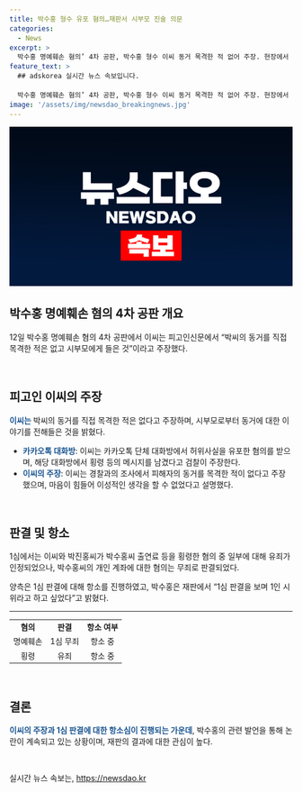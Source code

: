 ```yaml
---
title: 박수홍 형수 유포 혐의…재판서 시부모 진술 의문
categories:
  - News
excerpt: >
  박수홍 명예훼손 혐의’ 4차 공판, 박수홍 형수 이씨 동거 목격한 적 없어 주장. 현장에서 피고인신문 진행, 이씨는 목격하지 않았다고 주장하며 이성적인 생각할 수 없어라고 울먹여 말함. 형수 이씨와 박진홍씨, 2011년부터 2021년까지 62억원에 달하는 박수홍씨 출연료 등을 횡령한 혐의. 1심에서 횡령 유죄 판결 받은 이들, 항소 진행 중. 박수홍은 이 재판이 정말 힘들지만 바로 잡으려 한다”고 힘줘 말했다.
feature_text: >
  ## adskorea 실시간 뉴스 속보입니다.

  박수홍 명예훼손 혐의’ 4차 공판, 박수홍 형수 이씨 동거 목격한 적 없어 주장. 현장에서 피고인신문 진행, 이씨는 목격하지 않았다고 주장하며 이성적인 생각할 수 없어라고 울먹여 말함. 형수 이씨와 박진홍씨, 2011년부터 2021년까지 62억원에 달하는 박수홍씨 출연료 등을 횡령한 혐의. 1심에서 횡령 유죄 판결 받은 이들, 항소 진행 중. 박수홍은 이 재판이 정말 힘들지만 바로 잡으려 한다”고 힘줘 말했다.
image: '/assets/img/newsdao_breakingnews.jpg'
---
```


<p><img src="/assets/img/newsdao_breakingnews.jpg" alt="adskorea 속보" /></p>

<h2 data-ke-size="size26">박수홍 명예훼손 혐의 4차 공판 개요</h2>

<p data-ke-size="size16">12일 박수홍 명예훼손 혐의 4차 공판에서 이씨는 피고인신문에서 “박씨의 동거를 직접 목격한 적은 없고 시부모에게 들은 것”이라고 주장했다.</p>

<p data-ke-size="size16">&nbsp;</p>

<h2 data-ke-size="size24">피고인 이씨의 주장</h2>

<p data-ke-size="size16"><b><span style="color: #1a5490;">이씨는</span></b> 박씨의 동거를 직접 목격한 적은 없다고 주장하며, 시부모로부터 동거에 대한 이야기를 전해들은 것을 밝혔다.</p>

<ul>
<li><b><span style="color: #1a5490;">카카오톡 대화방</span></b>: 이씨는 카카오톡 단체 대화방에서 허위사실을 유포한 혐의를 받으며, 해당 대화방에서 횡령 등의 메시지를 남겼다고 검찰이 주장한다.</li>
<li><b><span style="color: #1a5490;">이씨의 주장</span></b>: 이씨는 경찰과의 조사에서 피해자의 동거를 목격한 적이 없다고 주장했으며, 마음이 힘들어 이성적인 생각을 할 수 없었다고 설명했다.</li>
</ul>

<p data-ke-size="size16">&nbsp;</p>

<h2 data-ke-size="size24">판결 및 항소</h2>

<p data-ke-size="size16">1심에서는 이씨와 박진홍씨가 박수홍씨 출연료 등을 횡령한 혐의 중 일부에 대해 유죄가 인정되었으나, 박수홍씨의 개인 계좌에 대한 혐의는 무죄로 판결되었다.</p>

<p data-ke-size="size16">양측은 1심 판결에 대해 항소를 진행하였고, 박수홍은 재판에서 “1심 판결을 보며 1인 시위라고 하고 싶었다”고 밝혔다.</p>

<hr>

<table>
    <tbody>
        <tr>
            <td style="text-align: center; height: 17px;"><b>혐의</b></td>
            <td style="text-align: center; height: 17px;"><b>판결</b></td>
            <td style="text-align: center; height: 17px;"><b>항소 여부</b></td>
        </tr>
        <tr>
            <td style="text-align: center; height: 17px;">명예훼손</td>
            <td style="text-align: center; height: 17px;">1심 무죄</td>
            <td style="text-align: center; height: 17px;">항소 중</td>
        </tr>
        <tr>
            <td style="text-align: center; height: 17px;">횡령</td>
            <td style="text-align: center; height: 17px;">유죄</td>
            <td style="text-align: center; height: 17px;">항소 중</td>
        </tr>
    </tbody>
</table>

<p data-ke-size="size16">&nbsp;</p>

<h2 data-ke-size="size24">결론</h2>

<p data-ke-size="size16"><b><span style="color: #1a5490;">이씨의 주장과 1심 판결에 대한 항소심이 진행되는 가운데</span></b>, 박수홍의 관련 발언을 통해 논란이 계속되고 있는 상황이며, 재판의 결과에 대한 관심이 높다.</p>

<p data-ke-size="size16">&nbsp;</p>
실시간 뉴스 속보는, <a href="https://newsdao.kr" rel="dofollow">https://newsdao.kr</a>


